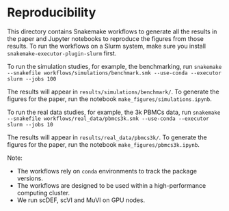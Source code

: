 # Reproducibility
This directory contains Snakemake workflows to generate all the results in the paper and Jupyter notebooks to reproduce the figures from those results. To run the workflows on a Slurm system, make sure you install `snakemake-executor-plugin-slurm` first.

To run the simulation studies, for example, the benchmarking, run
```snakemake --snakefile workflows/simulations/benchmark.smk --use-conda --executor slurm --jobs 100```

The results will appear in `results/simulations/benchmark/`. To generate the figures for the paper, run the notebook `make_figures/simulations.ipynb`.

To run the real data studies, for example, the 3k PBMCs data, run 
```snakemake --snakefile workflows/real_data/pbmcs3k.smk --use-conda --executor slurm --jobs 10```

The results will appear in `results/real_data/pbmcs3k/`. To generate the figures for the paper, run the notebook `make_figures/pbmcs3k.ipynb`.

Note:
* The workflows rely on `conda` environments to track the package versions.
* The workflows are designed to be used within a high-performance computing cluster.
* We run scDEF, scVI and MuVI on GPU nodes.
